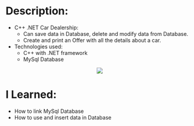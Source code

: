 # Description:
- C++ .NET Car Dealership: 
    - Can save data in Database, delete and modify data from Database.
    - Create and print an Offer with all the details about a car.
- Technologies used: 
  - C++ with .NET framework
  - MySql Database

<p align="center">
     <img src="https://user-images.githubusercontent.com/47040197/183242535-4a1e3d14-ac8d-4ac9-b45f-45a2d9c0f645.png">

# I Learned:
- How to link MySql Database 
- How to use and insert data in Database
